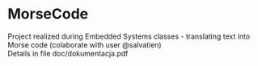 # MorseCode
Project realized during Embedded Systems classes - translating text into Morse code (colaborate with user @salvatien)<br/>
Details in file doc/dokumentacja.pdf
